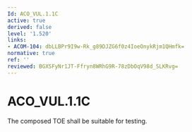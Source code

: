 ```yaml
---
Id: ACO_VUL.1.1C
active: true
derived: false
level: '1.520'
links:
- ACOM-104: dbLLBPr9I9w-Rk_g89DJZG6f0z4IoeOnykRjm1QHmfk=
normative: true
ref: ''
reviewed: BGXSFyNr1JT-Ffryn8WRhG9R-78zDbOqV98d_SLKRvg=
---
```


# ACO_VUL.1.1C

The composed TOE shall be suitable for testing.